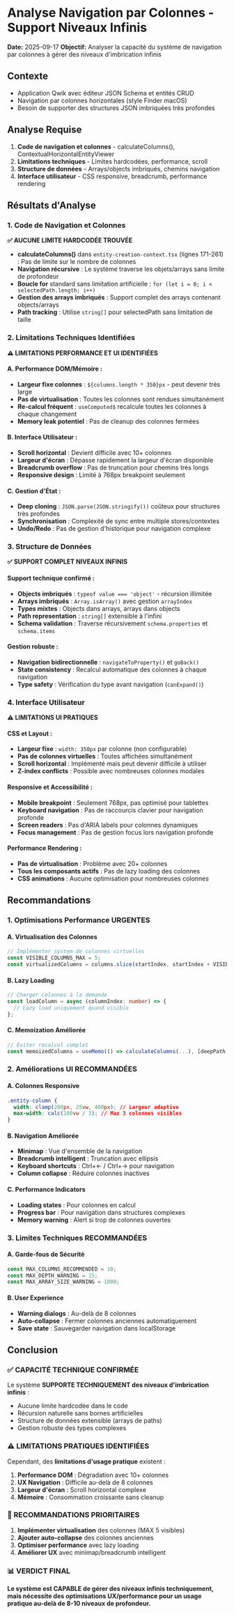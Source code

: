 # Analyse Navigation par Colonnes - Support Niveaux Infinis

**Date:** 2025-09-17
**Objectif:** Analyser la capacité du système de navigation par colonnes à gérer des niveaux d'imbrication infinis

## Contexte
- Application Qwik avec éditeur JSON Schema et entités CRUD
- Navigation par colonnes horizontales (style Finder macOS)
- Besoin de supporter des structures JSON imbriquées très profondes

## Analyse Requise
1. **Code de navigation et colonnes** - calculateColumns(), ContextualHorizontalEntityViewer
2. **Limitations techniques** - Limites hardcodées, performance, scroll
3. **Structure de données** - Arrays/objects imbriqués, chemins navigation
4. **Interface utilisateur** - CSS responsive, breadcrumb, performance rendering

## Résultats d'Analyse

### 1. Code de Navigation et Colonnes

**✅ AUCUNE LIMITE HARDCODÉE TROUVÉE**

- **calculateColumns()** dans `entity-creation-context.tsx` (lignes 171-261) : Pas de limite sur le nombre de colonnes
- **Navigation récursive** : Le système traverse les objets/arrays sans limite de profondeur
- **Boucle for** standard sans limitation artificielle : `for (let i = 0; i < selectedPath.length; i++)`
- **Gestion des arrays imbriqués** : Support complet des arrays contenant objects/arrays
- **Path tracking** : Utilise `string[]` pour selectedPath sans limitation de taille

### 2. Limitations Techniques Identifiées

**⚠️ LIMITATIONS PERFORMANCE ET UI IDENTIFIÉES**

#### A. Performance DOM/Mémoire :
- **Largeur fixe colonnes** : `${columns.length * 350}px` - peut devenir très large
- **Pas de virtualisation** : Toutes les colonnes sont rendues simultanément
- **Re-calcul fréquent** : `useComputed$` recalcule toutes les colonnes à chaque changement
- **Memory leak potentiel** : Pas de cleanup des colonnes fermées

#### B. Interface Utilisateur :
- **Scroll horizontal** : Devient difficile avec 10+ colonnes
- **Largeur d'écran** : Dépasse rapidement la largeur d'écran disponible
- **Breadcrumb overflow** : Pas de truncation pour chemins très longs
- **Responsive design** : Limité à 768px breakpoint seulement

#### C. Gestion d'État :
- **Deep cloning** : `JSON.parse(JSON.stringify())` coûteux pour structures très profondes
- **Synchronisation** : Complexité de sync entre multiple stores/contextes
- **Undo/Redo** : Pas de gestion d'historique pour navigation complexe

### 3. Structure de Données

**✅ SUPPORT COMPLET NIVEAUX INFINIS**

#### Support technique confirmé :
- **Objects imbriqués** : `typeof value === 'object'` - récursion illimitée
- **Arrays imbriqués** : `Array.isArray()` avec gestion `arrayIndex`
- **Types mixtes** : Objects dans arrays, arrays dans objects
- **Path representation** : `string[]` extensible à l'infini
- **Schema validation** : Traverse récursivement `schema.properties` et `schema.items`

#### Gestion robuste :
- **Navigation bidirectionnelle** : `navigateToProperty()` et `goBack()`
- **State consistency** : Recalcul automatique des colonnes à chaque navigation
- **Type safety** : Vérification du type avant navigation (`canExpand()`)

### 4. Interface Utilisateur

**⚠️ LIMITATIONS UI PRATIQUES**

#### CSS et Layout :
- **Largeur fixe** : `width: 350px` par colonne (non configurable)
- **Pas de colonnes virtuelles** : Toutes affichées simultanément
- **Scroll horizontal** : Implémenté mais peut devenir difficile à utiliser
- **Z-index conflicts** : Possible avec nombreuses colonnes modales

#### Responsive et Accessibilité :
- **Mobile breakpoint** : Seulement 768px, pas optimisé pour tablettes
- **Keyboard navigation** : Pas de raccourcis clavier pour navigation profonde
- **Screen readers** : Pas d'ARIA labels pour colonnes dynamiques
- **Focus management** : Pas de gestion focus lors navigation profonde

#### Performance Rendering :
- **Pas de virtualisation** : Problème avec 20+ colonnes
- **Tous les composants actifs** : Pas de lazy loading des colonnes
- **CSS animations** : Aucune optimisation pour nombreuses colonnes

## Recommandations

### 1. Optimisations Performance URGENTES

#### A. Virtualisation des Colonnes
```typescript
// Implémenter system de colonnes virtuelles
const VISIBLE_COLUMNS_MAX = 5;
const virtualizedColumns = columns.slice(startIndex, startIndex + VISIBLE_COLUMNS_MAX);
```

#### B. Lazy Loading
```typescript
// Charger colonnes à la demande
const loadColumn = async (columnIndex: number) => {
  // Lazy load uniquement quand visible
};
```

#### C. Memoization Améliorée
```typescript
// Éviter recalcul complet
const memoizedColumns = useMemo(() => calculateColumns(...), [deepPath, entityDataHash]);
```

### 2. Améliorations UI RECOMMANDÉES

#### A. Colonnes Responsive
```css
.entity-column {
  width: clamp(280px, 25vw, 400px); // Largeur adaptive
  max-width: calc(100vw / 3); // Max 3 colonnes visibles
}
```

#### B. Navigation Améliorée
- **Minimap** : Vue d'ensemble de la navigation
- **Breadcrumb intelligent** : Truncation avec ellipsis
- **Keyboard shortcuts** : Ctrl+← / Ctrl+→ pour navigation
- **Column collapse** : Réduire colonnes inactives

#### C. Performance Indicators
- **Loading states** : Pour colonnes en calcul
- **Progress bar** : Pour navigation dans structures complexes
- **Memory warning** : Alert si trop de colonnes ouvertes

### 3. Limites Techniques RECOMMANDÉES

#### A. Garde-fous de Sécurité
```typescript
const MAX_COLUMNS_RECOMMENDED = 10;
const MAX_DEPTH_WARNING = 15;
const MAX_ARRAY_SIZE_WARNING = 1000;
```

#### B. User Experience
- **Warning dialogs** : Au-delà de 8 colonnes
- **Auto-collapse** : Fermer colonnes anciennes automatiquement
- **Save state** : Sauvegarder navigation dans localStorage

## Conclusion

### ✅ CAPACITÉ TECHNIQUE CONFIRMÉE
Le système **SUPPORTE TECHNIQUEMENT des niveaux d'imbrication infinis** :
- Aucune limite hardcodée dans le code
- Récursion naturelle sans bornes artificielles
- Structure de données extensible (arrays de paths)
- Gestion robuste des types complexes

### ⚠️ LIMITATIONS PRATIQUES IDENTIFIÉES
Cependant, des **limitations d'usage pratique** existent :
1. **Performance DOM** : Dégradation avec 10+ colonnes
2. **UX Navigation** : Difficile au-delà de 8 colonnes
3. **Largeur d'écran** : Scroll horizontal complexe
4. **Mémoire** : Consommation croissante sans cleanup

### 🎯 RECOMMANDATIONS PRIORITAIRES
1. **Implémenter virtualisation** des colonnes (MAX 5 visibles)
2. **Ajouter auto-collapse** des colonnes anciennes
3. **Optimiser performance** avec lazy loading
4. **Améliorer UX** avec minimap/breadcrumb intelligent

### 📊 VERDICT FINAL
**Le système est CAPABLE de gérer des niveaux infinis techniquement, mais nécessite des optimisations UX/performance pour un usage pratique au-delà de 8-10 niveaux de profondeur.**